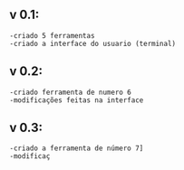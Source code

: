 
## v 0.1:

    -criado 5 ferramentas
    -criado a interface do usuario (terminal)
## v 0.2:
    -criado ferramenta de numero 6
    -modificações feitas na interface
    
## v 0.3:
    -criado a ferramenta de número 7]
    -modificaç
